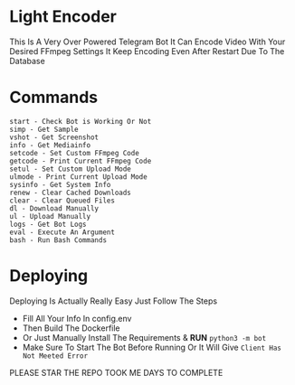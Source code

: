 # Light Encoder

This Is A Very Over Powered Telegram Bot It Can Encode Video With Your Desired FFmpeg Settings
It Keep Encoding Even After Restart Due To The Database

# Commands
```
start - Check Bot is Working Or Not
simp - Get Sample
vshot - Get Screenshot
info - Get Mediainfo
setcode - Set Custom FFmpeg Code
getcode - Print Current FFmpeg Code
setul - Set Custom Upload Mode
ulmode - Print Current Upload Mode
sysinfo - Get System Info
renew - Clear Cached Downloads
clear - Clear Queued Files
dl - Download Manually
ul - Upload Manually
logs - Get Bot Logs
eval - Execute An Argument
bash - Run Bash Commands
```
# Deploying
Deploying Is Actually Really Easy Just Follow The Steps
- Fill All Your Info In config.env
- Then Build The Dockerfile
- Or Just Manually Install The Requirements & **RUN** `python3 -m bot` 
- Make Sure To Start The Bot Before Running Or It Will Give `Client Has Not Meeted Error`

PLEASE STAR THE REPO TOOK ME DAYS TO COMPLETE
